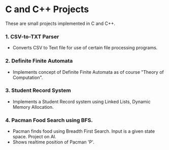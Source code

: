# C and C++ Projects

These are small projects implemented in C and C++.

### 1. CSV-to-TXT Parser
- Converts CSV to Text file for use of certain file processing programs.

### 2. Definite Finite Automata
- Implements concept of Definite Finite Automata as of course "Theory of Computation".
 
### 3. Student Record System
- Implements a Student Record system using Linked Lists, Dynamic Memory Allocation.

### 4. Pacman Food Search using BFS.
- Pacman finds food using Breadth First Search. Input is a given state space. Project on AI.
- Shows realtime position of Pacman 'P'.

